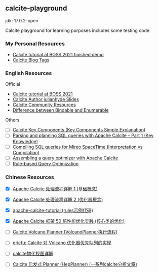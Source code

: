 ## calcite-playground

jdk: 17.0.2-open

Calcite playground for learning purposes includes some testing code.

### My Personal Resources

- [Calcite tutorial at BOSS 2021 finished demo](https://github.com/Fedomn/calcite-playground/blob/main/tutorial/src/main/java/com/github/zabetak/calcite/tutorial/LuceneQueryProcessor.java)
- [Calcite Blog Tags](https://frankma.netlify.app/tags/calcite/)

### English Resources

Official

- [Calcite tutorial at BOSS 2021](https://www.youtube.com/watch?v=meI0W12f_nw&ab_channel=StamatisZampetakis)
- [Calcite Author julianhyde Slides](https://github.com/julianhyde/share/blob/main/slides)
- [Calcite Community Resources](https://github.com/apache/calcite/blob/master/site/community/index.md#external-resources)
- [Difference between Bindable and Enumerable](https://lists.apache.org/thread/4wsbjcclslpszbp7c4n28lrdb4pww5op)

Others

- [ ] [Calcite Key Components (Key Components Simple Explanation)](https://datacadamia.com/db/calcite/start)
- [ ] [Parsing and planning SQL queries with Apache Calcite – Part 1 (Key Knowledge)](https://blog.mireo.hr/from-a-string-to-the-thing-parsing-and-planning-sql-queries-with-apache-calcite-part-1)
- [ ] [Compiling SQL queries for Mireo SpaceTime (Interpretation vs Compilation)](https://blog.mireo.hr/compiling-sql-queries-for-mireo-spacetime)
- [ ] [Assembling a query optimizer with Apache Calcite](https://www.querifylabs.com/blog/assembling-a-query-optimizer-with-apache-calcite)
- [ ] [Rule-based Query Optimization](https://www.querifylabs.com/blog/rule-based-query-optimization)

### Chinese Resources

- [x] [Apache Calcite 处理流程详解 1 (基础概念)](http://matt33.com/2019/03/07/apache-calcite-process-flow/)
- [x] [Apache Calcite 处理流程详解 2 (优化器概念)](http://matt33.com/2019/03/17/apache-calcite-planner/)
- [x] [apache-calcite-tutorial (rules示例代码)](https://github.com/quxiucheng/apache-calcite-tutorial)
- [x] [Apache Calcite 框架 50 倍性能优化实践 (核心类的优化)](https://jishuin.proginn.com/p/763bfbd6d7a7)
- [ ] [Calcite Volcano Planner (VolcanoPlanner执行流程)](https://aaaaaaron.github.io/2020/02/09/Calcite-Volcano-Planner/)
- [ ] [ericfu: Calcite 对 Volcano 优化器优先队列的实现](https://ericfu.me/understand-importance-in-calcite/)
- [ ] [calcite物化视图详解](https://zhuanlan.zhihu.com/p/484146629)
- [ ] [Calcite 启发式 Planner (HepPlanner) (一系列calcite分析文章)](https://zhuanlan.zhihu.com/p/61661909)

